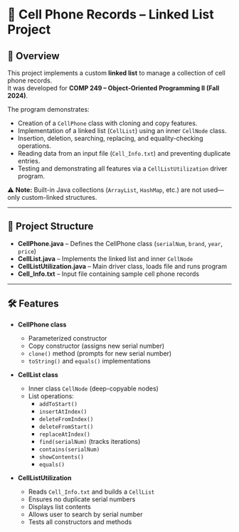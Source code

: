 # 📱 Cell Phone Records – Linked List Project

## 📖 Overview
This project implements a custom **linked list** to manage a collection of cell phone records.  
It was developed for **COMP 249 – Object-Oriented Programming II (Fall 2024)**.  

The program demonstrates:
- Creation of a `CellPhone` class with cloning and copy features.
- Implementation of a linked list (`CellList`) using an inner `CellNode` class.
- Insertion, deletion, searching, replacing, and equality-checking operations.
- Reading data from an input file (`Cell_Info.txt`) and preventing duplicate entries.
- Testing and demonstrating all features via a `CellListUtilization` driver program.

⚠️ **Note:** Built-in Java collections (`ArrayList`, `HashMap`, etc.) are not used—only custom-linked structures.

---

## 📂 Project Structure
- **CellPhone.java** – Defines the CellPhone class (`serialNum`, `brand`, `year`, `price`)
- **CellList.java** – Implements the linked list and inner `CellNode`
- **CellListUtilization.java** – Main driver class, loads file and runs program
- **Cell_Info.txt** – Input file containing sample cell phone records

---

## 🛠 Features
- **CellPhone class**
  - Parameterized constructor
  - Copy constructor (assigns new serial number)
  - `clone()` method (prompts for new serial number)
  - `toString()` and `equals()` implementations  

- **CellList class**
  - Inner class `CellNode` (deep-copyable nodes)
  - List operations:
    - `addToStart()`
    - `insertAtIndex()`
    - `deleteFromIndex()`
    - `deleteFromStart()`
    - `replaceAtIndex()`
    - `find(serialNum)` (tracks iterations)
    - `contains(serialNum)`
    - `showContents()`
    - `equals()`  

- **CellListUtilization**
  - Reads `Cell_Info.txt` and builds a `CellList`
  - Ensures no duplicate serial numbers
  - Displays list contents
  - Allows user to search by serial number
  - Tests all constructors and methods

